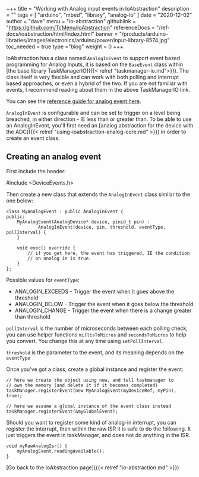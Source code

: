 +++
title = "Working with Analog input events in IoAbstraction"
description = ""
tags = [ "arduino", "mbed", "library", "analog-io" ]
date = "2020-12-02"
author =  "dave"
menu = "io-abstraction"
githublink = "https://github.com/TcMenu/IoAbstraction"
referenceDocs = "/ref-docs/ioabstraction/html/index.html"
banner = "/products/arduino-libraries/images/electronics/arduino/power/input-library-8574.jpg"
toc_needed = true 
type ="blog"
weight = 0
+++

IoAbstraction has a class named `AnalogInEvent` to support event based programming for Analog Inputs, it is based on the `BaseEvent` class within [the base library TaskManagerIO]({{< relref "taskmanager-io.md">}}). The class itself is very flexible and can work with both polling and interrupt based approaches, or even a hybrid of the two. If you are not familiar with events, I recommend reading about them in the above TaskManagerIO link.

You can see the [reference guide for analog event here](https://www.thecoderscorner.com/ref-docs/ioabstraction/html/class_analog_in_event.html).

`AnalogInEvent` is configurable and can be set to trigger on a level being breached, in either direction - IE less than or greater than. To be able to use an AnalogInEvent, you'll first need an [analog abstraction for the device with the ADC]({{< relref "using-ioabstraction-analog-core.md" >}}) in order to create an event class.

## Creating an analog event

First include the header:

#include <DeviceEvents.h>

Then create a new class that extends the `AnalogInEvent` class similar to the one below:

    class MyAnalogEvent : public AnalogInEvent {
    public:
        MyAnalogEvent(AnalogDevice* device, pinid_t pin) :
                AnalogInEvent(device, pin, threshold, eventType, pollInterval) {
        }
    
        void exec() override {
            // if you get here, the event has triggered, IE the condition
            // on analog in is true.
        }
    };

Possible values for `eventType`:

* ANALOGIN_EXCEEDS - Trigger the event when it goes above the threshold
* ANALOGIN_BELOW - Trigger the event when it goes below the threshold
* ANALOGIN_CHANGE - Trigger the event when there is a change greater than threshold

`pollInterval` is the number of microseconds between each polling check, you can use helper functions `millisToMicros` and `secondsToMicros` to help you convert. You change this at any time using `setPollInterval`.

`threshold` is the parameter to the event, and its meaning depends on the `eventType`

Once you've got a class, create a global instance and register the event:

    // here we create the object using new, and tell taskmanager to 
    // own the memory (and delete it if it becomes completed) 
    taskManager.registerEvent(new MyAnalogEvent(myDeviceRef, myPin), true);
    
    // here we assume a global instance of the event class instead
    taskManager.registerEvent(&myGlobalEvent);

Should you want to register some kind of analog-in interrupt, you can register the interrupt, then within the raw ISR it is safe to do the following. It just triggers the event in taskManager, and does not do anything in the ISR.

    void myRawAnalogIsr() {
        myAnalogEvent.readingAvailable();
    }
 
[Go back to the IoAbstraction page]({{< relref "io-abstraction.md" >}})
